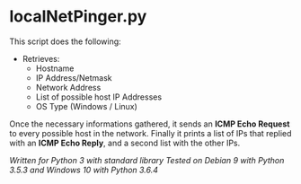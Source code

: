 # localNetPinger.py

This script does the following:

* Retrieves:
    * Hostname
    * IP Address/Netmask
    * Network Address
    * List of possible host IP Addresses
    * OS Type (Windows / Linux)

Once the necessary informations gathered, it sends an **ICMP Echo Request** to every possible host in the network.
Finally it prints a list of IPs that replied with an **ICMP Echo Reply**, and a second list with the other IPs.

*Written for Python 3 with standard library*
*Tested on Debian 9 with Python 3.5.3 and Windows 10 with Python 3.6.4*